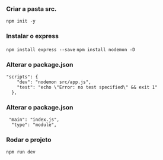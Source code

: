 ### Criar a pasta src.
```npm init -y```

### Instalar o express
```npm install express --save```
```npm install nodemon -D```

### Alterar o package.json
```
"scripts": {
    "dev": "nodemon src/app.js",
    "test": "echo \"Error: no test specified\" && exit 1"
  },
```
### Alterar o package.json
```
 "main": "index.js",
  "type": "module",
```

### Rodar o projeto
```npm run dev```
